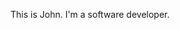 ﻿---
layout: "_layouts._card.html"
salutation: "Hi!"
copyright : "All rights reserved. John Doe, 2014."
lang: "en"
---

This is John. I'm a software developer.